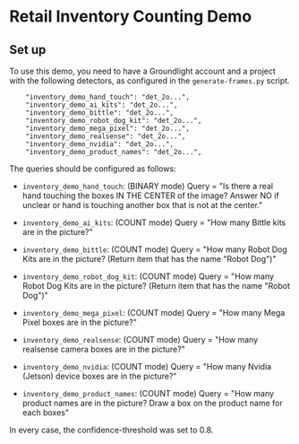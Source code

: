 # Retail Inventory Counting Demo


## Set up

To use this demo, you need to have a Groundlight account and a project with the following detectors, as configured in the `generate-frames.py` script.


```
    "inventory_demo_hand_touch": "det_2o...",
    "inventory_demo_ai_kits": "det_2o...",
    "inventory_demo_bittle": "det_2o...",
    "inventory_demo_robot_dog_kit": "det_2o...",
    "inventory_demo_mega_pixel": "det_2o...",
    "inventory_demo_realsense": "det_2o...",
    "inventory_demo_nvidia": "det_2o...",
    "inventory_demo_product_names": "det_2o...",
```

The queries should be configured as follows:

- `inventory_demo_hand_touch`: (BINARY mode)  Query = "Is there a real hand touching the boxes IN THE CENTER of the image? Answer NO if unclear or hand is touching another box that is not at the center."

- `inventory_demo_ai_kits`: (COUNT mode)  Query = "How many Bittle kits are in the picture?"

- `inventory_demo_bittle`: (COUNT mode)  Query = "How many Robot Dog Kits are in the picture? (Return item that has the name "Robot Dog")"

- `inventory_demo_robot_dog_kit`: (COUNT mode)  Query = "How many Robot Dog Kits are in the picture? (Return item that has the name "Robot Dog")"

- `inventory_demo_mega_pixel`: (COUNT mode)  Query = "How many Mega Pixel boxes are in the picture?"

- `inventory_demo_realsense`: (COUNT mode)  Query = "How many realsense camera boxes are in the picture?"

- `inventory_demo_nvidia`: (COUNT mode)  Query = "How many Nvidia (Jetson) device boxes are in the picture?"

- `inventory_demo_product_names`: (COUNT mode)  Query = "How many product names are in the picture? Draw a box on the product name for each boxes"

In every case, the confidence-threshold was set to 0.8.
